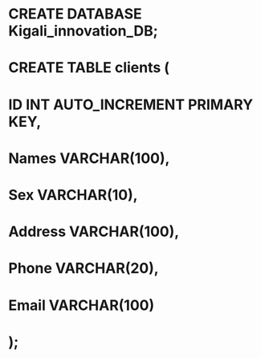 
# CREATE DATABASE Kigali_innovation_DB;

# CREATE TABLE clients (
 # ID INT AUTO_INCREMENT PRIMARY KEY,
 # Names VARCHAR(100),
 # Sex VARCHAR(10),
 # Address VARCHAR(100),
 # Phone VARCHAR(20),
 # Email VARCHAR(100)
# );
